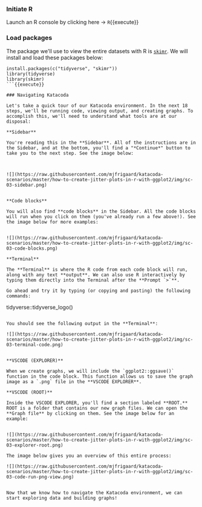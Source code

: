 ### Initiate R

Launch an R console by clicking here -> `R`{{execute}}

### Load packages

The package we'll use to view the entire datasets with R is [`skimr`](https://docs.ropensci.org/skimr/). We will install and load these packages below:


```
install.packages(c("tidyverse", "skimr"))
library(tidyverse)
library(skimr)
```{{execute}}

### Navigating Katacoda

Let's take a quick tour of our Katacoda environment. In the next 18 steps, we'll be running code, viewing output, and creating graphs. To accomplish this, we'll need to understand what tools are at our disposal:

**Sidebar**

You're reading this in the **Sidebar**. All of the instructions are in the Sidebar, and at the bottom, you'll find a "*Continue*" button to take you to the next step. See the image below:



![](https://raw.githubusercontent.com/mjfrigaard/katacoda-scenarios/master/how-to-create-jitter-plots-in-r-with-ggplot2/img/sc-03-sidebar.png)


**Code blocks**

You will also find **code blocks** in the Sidebar. All the code blocks will run when you click on them (you've already run a few above!). See the image below for more examples:


![](https://raw.githubusercontent.com/mjfrigaard/katacoda-scenarios/master/how-to-create-jitter-plots-in-r-with-ggplot2/img/sc-03-code-blocks.png) 

**Terminal**

The **Terminal** is where the R code from each code block will run, along with any text **output**. We can also use R interactively by typing them directly into the Terminal after the **Prompt `>`**.

Go ahead and try it by typing (or copying and pasting) the following commands:

```
tidyverse::tidyverse_logo()
```{{execute}}

You should see the following output in the **Terminal**:

![](https://raw.githubusercontent.com/mjfrigaard/katacoda-scenarios/master/how-to-create-jitter-plots-in-r-with-ggplot2/img/sc-03-terminal-code.png)


**VSCODE (EXPLORER)**

When we create graphs, we will include the `ggplot2::ggsave()` function in the code block. This function allows us to save the graph image as a `.png` file in the **VSCODE EXPLORER**.

**VSCODE (ROOT)**

Inside the VSCODE EXPLORER, you'll find a section labeled **ROOT.** ROOT is a folder that contains our new graph files. We can open the **Graph file** by clicking on them. See the image below for an example:


![](https://raw.githubusercontent.com/mjfrigaard/katacoda-scenarios/master/how-to-create-jitter-plots-in-r-with-ggplot2/img/sc-03-explorer-root.png)

The image below gives you an overview of this entire process:

![](https://raw.githubusercontent.com/mjfrigaard/katacoda-scenarios/master/how-to-create-jitter-plots-in-r-with-ggplot2/img/sc-03-code-run-png-view.png)


Now that we know how to navigate the Katacoda environment, we can start exploring data and building graphs!
